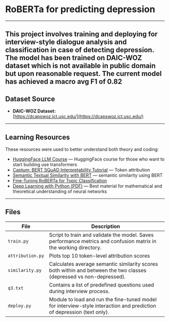 # RoBERTa for predicting depression
---
This project involves training and deploying for interview-style dialogue analysis and classification in case of detecting depression.
The model has been trained on DAIC-WOZ dataset which is not available in public domain but upon reasonable request.
The current model has achieved a macro avg F1 of 0.82 
---

## Dataset Source

- **DAIC-WOZ Dataset:**  
  [https://dcapswoz.ict.usc.edu/](https://dcapswoz.ict.usc.edu/)  
---

## Learning Resources

These resources were used to better understand both theory and coding:

- [HuggingFace LLM Course](https://huggingface.co/learn/llm-course/chapter0/1?fw=pt) — HuggingFace course for those who want to start building use transformers
- [Captum: BERT SQuAD Interpretability Tutorial](https://captum.ai/tutorials/Bert_SQUAD_Interpret) — Token attribution   
- [Semantic Textual Similarity with BERT](https://medium.com/@Mustafa77/semantic-textual-similarity-with-bert-e10355ed6afa) — semantic similarity using BERT  
- [Fine-Tuning RoBERTa for Topic Classification](https://achimoraites.medium.com/fine-tuning-roberta-for-topic-classification-with-hugging-face-transformers-and-datasets-library-c6f8432d0820)  
- [Deep Learning with Python (PDF)](https://sourestdeeds.github.io/pdf/Deep%20Learning%20with%20Python.pdf) — Best material for mathematical and theoretical understanding of neural networks 

---

## Files

| File  | Description |
|----------------------|-------------|
| `train.py`           | Script to train and validate the model. Saves performance metrics and confusion matrix in the working directory. |
| `attribution.py`     | Plots top 10 token-level attribution scores |
| `similarity.py`      | Calculates average semantic similarity scores both within and between the two classes (depressed vs non-depressed). |
| `q3.txt`             | Contains a list of predefined questions used during interview process. |
| `deploy.py`          | Module to load and run the fine-tuned model for interview-style interaction and prediction of depression (text only). |
